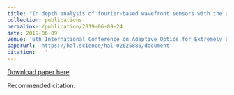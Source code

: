 ```yaml
---
title: "In depth analysis of fourier-based wavefront sensors with the adaptive optics testbed loops"
collection: publications
permalink: /publication/2019-06-09-24
date: 2019-06-09
venue: '6th International Conference on Adaptive Optics for Extremely Large Telescopes, AO4ELT 2019'
paperurl: 'https://hal.science/hal-02625886/document'
citation: ' '
---
```


<a href='https://hal.science/hal-02625886/document'>Download paper here</a>

Recommended citation:  